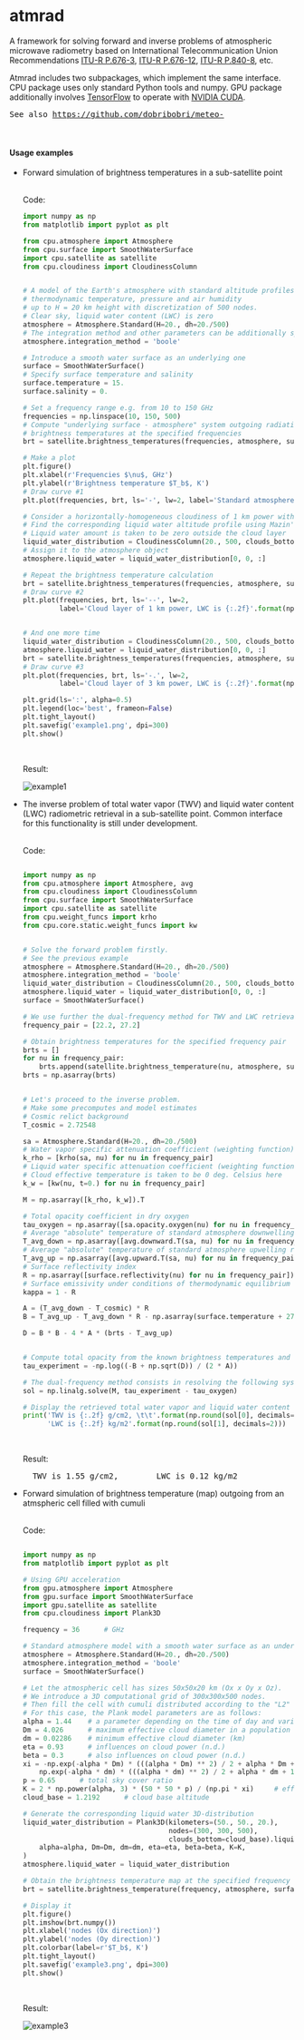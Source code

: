 # atmrad
A framework for solving forward and inverse problems of atmospheric microwave radiometry 
based on International Telecommunication Union Recommendations 
<a href='https://www.itu.int/dms_pubrec/itu-r/rec/p/R-REC-P.676-3-199708-S!!PDF-E.pdf'>ITU-R P.676-3</a>, 
<a href='https://www.itu.int/dms_pubrec/itu-r/rec/p/R-REC-P.676-12-201908-S!!PDF-E.pdf'>ITU-R P.676-12</a>, 
<a href='https://www.itu.int/dms_pubrec/itu-r/rec/p/R-REC-P.840-8-201908-I!!PDF-E.pdf'>ITU-R P.840-8</a>, etc. 

Atmrad includes two subpackages, which implement the same interface. 
CPU package uses only standard Python tools and numpy. GPU package additionally involves <a href="https://www.tensorflow.org/">TensorFlow</a> to operate with <a href="https://developer.nvidia.com/cuda-toolkit">NVIDIA CUDA</a>.

<pre>
See also <a href='https://github.com/dobribobri/meteo-'>https://github.com/dobribobri/meteo-</a>
</pre>

&nbsp;
#### Usage examples

<ul>
<li>Forward simulation of brightness temperatures in a sub-satellite point</li>
&nbsp;
  
Code:
  
```python
import numpy as np
from matplotlib import pyplot as plt

from cpu.atmosphere import Atmosphere
from cpu.surface import SmoothWaterSurface
import cpu.satellite as satellite
from cpu.cloudiness import CloudinessColumn


# A model of the Earth's atmosphere with standard altitude profiles of
# thermodynamic temperature, pressure and air humidity
# up to H = 20 km height with discretization of 500 nodes.
# Clear sky, liquid water content (LWC) is zero
atmosphere = Atmosphere.Standard(H=20., dh=20./500)
# The integration method and other parameters can be additionally specified
atmosphere.integration_method = 'boole'

# Introduce a smooth water surface as an underlying one
surface = SmoothWaterSurface()
# Specify surface temperature and salinity
surface.temperature = 15.
surface.salinity = 0.

# Set a frequency range e.g. from 10 to 150 GHz
frequencies = np.linspace(10, 150, 500)
# Compute "underlying surface - atmosphere" system outgoing radiation
# brightness temperatures at the specified frequencies
brt = satellite.brightness_temperatures(frequencies, atmosphere, surface, cosmic=True)

# Make a plot
plt.figure()
plt.xlabel(r'Frequencies $\nu$, GHz')
plt.ylabel(r'Brightness temperature $T_b$, K')
# Draw curve #1
plt.plot(frequencies, brt, ls='-', lw=2, label='Standard atmosphere, clear sky, LWC is zero')

# Consider a horizontally-homogeneous cloudiness of 1 km power with base altitude of 1.2 km.
# Find the corresponding liquid water altitude profile using Mazin's model.
# Liquid water amount is taken to be zero outside the cloud layer
liquid_water_distribution = CloudinessColumn(20., 500, clouds_bottom=1.2).liquid_water(height=1.)
# Assign it to the atmosphere object
atmosphere.liquid_water = liquid_water_distribution[0, 0, :]

# Repeat the brightness temperature calculation
brt = satellite.brightness_temperatures(frequencies, atmosphere, surface, cosmic=True)
# Draw curve #2
plt.plot(frequencies, brt, ls='--', lw=2,
         label='Cloud layer of 1 km power, LWC is {:.2f}'.format(np.round(atmosphere.W, decimals=2)) + ' kg/m$^2$')


# And one more time
liquid_water_distribution = CloudinessColumn(20., 500, clouds_bottom=1.2).liquid_water(height=3.)
atmosphere.liquid_water = liquid_water_distribution[0, 0, :]
brt = satellite.brightness_temperatures(frequencies, atmosphere, surface, cosmic=True)
# Draw curve #3
plt.plot(frequencies, brt, ls='-.', lw=2,
         label='Cloud layer of 3 km power, LWC is {:.2f}'.format(np.round(atmosphere.W, decimals=2)) + ' kg/m$^2$')

plt.grid(ls=':', alpha=0.5)
plt.legend(loc='best', frameon=False)
plt.tight_layout()
plt.savefig('example1.png', dpi=300)
plt.show()

```

&nbsp;

Result:

![example1](https://github.com/dobribobri/atmrad/assets/31748247/c01b57ee-8e0c-40af-bccf-05fbebe65d42)



<li>The inverse problem of total water vapor (TWV) and liquid water content (LWC) radiometric retrieval in a sub-satellite point. Common interface for this functionality is still under development.</li>
&nbsp;

Code:

```python

import numpy as np
from cpu.atmosphere import Atmosphere, avg
from cpu.cloudiness import CloudinessColumn
from cpu.surface import SmoothWaterSurface
import cpu.satellite as satellite
from cpu.weight_funcs import krho
from cpu.core.static.weight_funcs import kw


# Solve the forward problem firstly.
# See the previous example
atmosphere = Atmosphere.Standard(H=20., dh=20./500)
atmosphere.integration_method = 'boole'
liquid_water_distribution = CloudinessColumn(20., 500, clouds_bottom=1.2).liquid_water(height=1.)
atmosphere.liquid_water = liquid_water_distribution[0, 0, :]
surface = SmoothWaterSurface()

# We use further the dual-frequency method for TWV and LWC retrieval from the known brightness temperatures
frequency_pair = [22.2, 27.2]

# Obtain brightness temperatures for the specified frequency pair
brts = []
for nu in frequency_pair:
    brts.append(satellite.brightness_temperature(nu, atmosphere, surface, cosmic=True))
brts = np.asarray(brts)


# Let's proceed to the inverse problem.
# Make some precomputes and model estimates
# Cosmic relict background
T_cosmic = 2.72548

sa = Atmosphere.Standard(H=20., dh=20./500)
# Water vapor specific attenuation coefficient (weighting function)
k_rho = [krho(sa, nu) for nu in frequency_pair]
# Liquid water specific attenuation coefficient (weighting function).
# Cloud effective temperature is taken to be 0 deg. Celsius here
k_w = [kw(nu, t=0.) for nu in frequency_pair]

M = np.asarray([k_rho, k_w]).T

# Total opacity coefficient in dry oxygen
tau_oxygen = np.asarray([sa.opacity.oxygen(nu) for nu in frequency_pair])
# Average "absolute" temperature of standard atmosphere downwelling radiation
T_avg_down = np.asarray([avg.downward.T(sa, nu) for nu in frequency_pair])
# Average "absolute" temperature of standard atmosphere upwelling radiation
T_avg_up = np.asarray([avg.upward.T(sa, nu) for nu in frequency_pair])
# Surface reflectivity index
R = np.asarray([surface.reflectivity(nu) for nu in frequency_pair])
# Surface emissivity under conditions of thermodynamic equilibrium
kappa = 1 - R

A = (T_avg_down - T_cosmic) * R
B = T_avg_up - T_avg_down * R - np.asarray(surface.temperature + 273.15) * kappa

D = B * B - 4 * A * (brts - T_avg_up)


# Compute total opacity from the known brightness temperatures and the model estimates
tau_experiment = -np.log((-B + np.sqrt(D)) / (2 * A))

# The dual-frequency method consists in resolving the following system of linear equations
sol = np.linalg.solve(M, tau_experiment - tau_oxygen)

# Display the retrieved total water vapor and liquid water content values
print('TWV is {:.2f} g/cm2, \t\t'.format(np.round(sol[0], decimals=2)) +
      'LWC is {:.2f} kg/m2'.format(np.round(sol[1], decimals=2)))

```

&nbsp;

Result:

<pre>
  TWV is 1.55 g/cm2, 		LWC is 0.12 kg/m2
</pre>


<li>Forward simulation of brightness temperature (map) outgoing from an atmspheric cell filled with cumuli</li>
&nbsp;

Code:
```python

import numpy as np
from matplotlib import pyplot as plt

# Using GPU acceleration
from gpu.atmosphere import Atmosphere
from gpu.surface import SmoothWaterSurface
import gpu.satellite as satellite
from cpu.cloudiness import Plank3D

frequency = 36      # GHz

# Standard atmosphere model with a smooth water surface as an underlying one
atmosphere = Atmosphere.Standard(H=20., dh=20./500)
atmosphere.integration_method = 'boole'
surface = SmoothWaterSurface()

# Let the atmospheric cell has sizes 50x50x20 km (Ox x Oy x Oz).
# We introduce a 3D computational grid of 300x300x500 nodes.
# Then fill the cell with cumuli distributed according to the "L2" case from (Plank, 1969), see tbl. 3
# For this case, the Plank model parameters are as follows:
alpha = 1.44    # a parameter depending on the time of day and various local climatic conditions (km^-1)
Dm = 4.026      # maximum effective cloud diameter in a population (km)
dm = 0.02286    # minimum effective cloud diameter (km)
eta = 0.93      # influences on cloud power (n.d.)
beta = 0.3      # also influences on cloud power (n.d.)
xi = -np.exp(-alpha * Dm) * (((alpha * Dm) ** 2) / 2 + alpha * Dm + 1) + \
    np.exp(-alpha * dm) * (((alpha * dm) ** 2) / 2 + alpha * dm + 1)
p = 0.65      # total sky cover ratio
K = 2 * np.power(alpha, 3) * (50 * 50 * p) / (np.pi * xi)     # effective number density
cloud_base = 1.2192      # cloud base altitude

# Generate the corresponding liquid water 3D-distribution
liquid_water_distribution = Plank3D(kilometers=(50., 50., 20.),
                                    nodes=(300, 300, 500),
                                    clouds_bottom=cloud_base).liquid_water(
    alpha=alpha, Dm=Dm, dm=dm, eta=eta, beta=beta, K=K,
)
atmosphere.liquid_water = liquid_water_distribution

# Obtain the brightness temperature map at the specified frequency
brt = satellite.brightness_temperature(frequency, atmosphere, surface, cosmic=True)

# Display it
plt.figure()
plt.imshow(brt.numpy())
plt.xlabel('nodes (Ox direction)')
plt.ylabel('nodes (Oy direction)')
plt.colorbar(label=r'$T_b$, K')
plt.tight_layout()
plt.savefig('example3.png', dpi=300)
plt.show()
```

&nbsp;

Result:

![example3](https://github.com/dobribobri/atmrad/assets/31748247/ebcd15ca-f87c-4d10-b860-5b6010cdd98c)






</ul>
